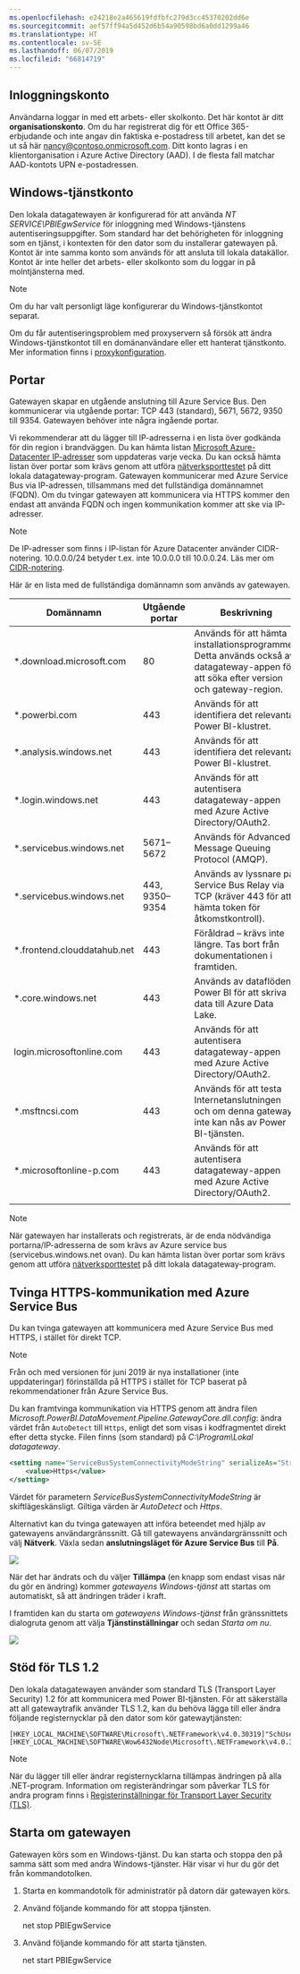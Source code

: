 ```yaml
---
ms.openlocfilehash: e24218e2a465619fdfbfc279d3cc45370202dd6e
ms.sourcegitcommit: aef57ff94a5d452d6b54a90598bd6a0dd1299a46
ms.translationtype: HT
ms.contentlocale: sv-SE
ms.lasthandoff: 06/07/2019
ms.locfileid: "66814719"
---
```

## <a name="sign-in-account"></a>Inloggningskonto

Användarna loggar in med ett arbets- eller skolkonto. Det här kontot är ditt **organisationskonto**. Om du har registrerat dig för ett Office 365-erbjudande och inte angav din faktiska e-postadress till arbetet, kan det se ut så här nancy@contoso.onmicrosoft.com. Ditt konto lagras i en klientorganisation i Azure Active Directory (AAD). I de flesta fall matchar AAD-kontots UPN e-postadressen.

## <a name="windows-service-account"></a>Windows-tjänstkonto

Den lokala datagatewayen är konfigurerad för att använda *NT SERVICE\PBIEgwService* för inloggning med Windows-tjänstens autentiseringsuppgifter. Som standard har det behörigheten för inloggning som en tjänst, i kontexten för den dator som du installerar gatewayen på. Kontot är inte samma konto som används för att ansluta till lokala datakällor. Kontot är inte heller det arbets- eller skolkonto som du loggar in på molntjänsterna med.

> [!NOTE]
> Om du har valt personligt läge konfigurerar du Windows-tjänstkontot separat.

Om du får autentiseringsproblem med proxyservern så försök att ändra Windows-tjänstkontot till en domänanvändare eller ett hanterat tjänstkonto. Mer information finns i [proxykonfiguration](../service-gateway-proxy.md#changing-the-gateway-service-account-to-a-domain-user).

## <a name="ports"></a>Portar

Gatewayen skapar en utgående anslutning till Azure Service Bus. Den kommunicerar via utgående portar: TCP 443 (standard), 5671, 5672, 9350 till 9354.  Gatewayen behöver inte några ingående portar.

Vi rekommenderar att du lägger till IP-adresserna i en lista över godkända för din region i brandväggen. Du kan hämta listan [Microsoft Azure-Datacenter IP-adresser](https://www.microsoft.com/download/details.aspx?id=41653) som uppdateras varje vecka. Du kan också hämta listan över portar som krävs genom att utföra [nätverksporttestet](../service-gateway-onprem-tshoot.md#network-ports-test) på ditt lokala datagateway-program. Gatewayen kommunicerar med Azure Service Bus via IP-adressen, tillsammans med det fullständiga domännamnet (FQDN). Om du tvingar gatewayen att kommunicera via HTTPS kommer den endast att använda FQDN och ingen kommunikation kommer att ske via IP-adresser.


> [!NOTE]
> De IP-adresser som finns i IP-listan för Azure Datacenter använder CIDR-notering. 10.0.0.0/24 betyder t.ex. inte 10.0.0.0 till 10.0.0.24. Läs mer om [CIDR-notering](http://whatismyipaddress.com/cidr).

Här är en lista med de fullständiga domännamn som används av gatewayen.

| Domännamn | Utgående portar | Beskrivning |  |
|-----------------------------|----------------|--------------------------------------------------------------------------------------------------------------------|---|
| *.download.microsoft.com | 80 | Används för att hämta installationsprogrammet. Detta används också av datagateway-appen för att söka efter version och gateway-region. |  |
| *.powerbi.com | 443 | Används för att identifiera det relevanta Power BI-klustret. |  |
| *.analysis.windows.net | 443 | Används för att identifiera det relevanta Power BI-klustret. |  |
| *.login.windows.net | 443 | Används för att autentisera datagateway-appen med Azure Active Directory/OAuth2. |  |
| *.servicebus.windows.net | 5671–5672 | Används för Advanced Message Queuing Protocol (AMQP). |  |
| *.servicebus.windows.net | 443, 9350–9354 | Används av lyssnare på Service Bus Relay via TCP (kräver 443 för att hämta token för åtkomstkontroll). |  |
| *.frontend.clouddatahub.net | 443 | Föråldrad – krävs inte längre. Tas bort från dokumentationen i framtiden. |  |
| *.core.windows.net | 443 | Används av dataflöden i Power BI för att skriva data till Azure Data Lake. |  |
| login.microsoftonline.com | 443 | Används för att autentisera datagateway-appen med Azure Active Directory/OAuth2. |  |
| *.msftncsi.com | 443 | Används för att testa Internetanslutningen och om denna gateway inte kan nås av Power BI-tjänsten. |  |
| *.microsoftonline-p.com | 443 | Används för att autentisera datagateway-appen med Azure Active Directory/OAuth2. |  |
| | |

> [!NOTE]
> När gatewayen har installerats och registrerats, är de enda nödvändiga portarna/IP-adresserna de som krävs av Azure service bus (servicebus.windows.net ovan). Du kan hämta listan över portar som krävs genom att utföra [nätverksporttestet](../service-gateway-onprem-tshoot.md#network-ports-test) på ditt lokala datagateway-program.

## <a name="forcing-https-communication-with-azure-service-bus"></a>Tvinga HTTPS-kommunikation med Azure Service Bus

Du kan tvinga gatewayen att kommunicera med Azure Service Bus med HTTPS, i stället för direkt TCP.

> [!NOTE]
> Från och med versionen för juni 2019 är nya installationer (inte uppdateringar) förinställda på HTTPS i stället för TCP baserat på rekommendationer från Azure Service Bus.

Du kan framtvinga kommunikation via HTTPS genom att ändra filen *Microsoft.PowerBI.DataMovement.Pipeline.GatewayCore.dll.config*: ändra värdet från `AutoDetect` till `Https`, enligt det som visas i kodfragmentet direkt efter detta stycke. Filen finns (som standard) på *C:\Program\Lokal datagateway*.

```xml
<setting name="ServiceBusSystemConnectivityModeString" serializeAs="String">
    <value>Https</value>
</setting>
```

Värdet för parametern *ServiceBusSystemConnectivityModeString* är skiftlägeskänsligt. Giltiga värden är *AutoDetect* och *Https*.

Alternativt kan du tvinga gatewayen att införa beteendet med hjälp av gatewayens användargränssnitt. Gå till gatewayens användargränssnitt och välj **Nätverk**. Växla sedan **anslutningsläget för Azure Service Bus** till **På**.

![](./media/gateway-onprem-accounts-ports-more/gw-onprem_01.png)

När det har ändrats och du väljer **Tillämpa** (en knapp som endast visas när du gör en ändring) kommer *gatewayens Windows-tjänst* att startas om automatiskt, så att ändringen träder i kraft.

I framtiden kan du starta om *gatewayens Windows-tjänst* från gränssnittets dialogruta genom att välja **Tjänstinställningar** och sedan *Starta om nu*.

![](./media/gateway-onprem-accounts-ports-more/gw-onprem_02.png)

## <a name="support-for-tls-12"></a>Stöd för TLS 1.2

Den lokala datagatewayen använder som standard TLS (Transport Layer Security) 1.2 för att kommunicera med Power BI-tjänsten. För att säkerställa att all gatewaytrafik använder TLS 1.2, kan du behöva lägga till eller ändra följande registernycklar på den dator som kör gatewaytjänsten:

```
[HKEY_LOCAL_MACHINE\SOFTWARE\Microsoft\.NETFramework\v4.0.30319]"SchUseStrongCrypto"=dword:00000001
[HKEY_LOCAL_MACHINE\SOFTWARE\Wow6432Node\Microsoft\.NETFramework\v4.0.30319]"SchUseStrongCrypto"=dword:00000001
```

> [!NOTE]
> När du lägger till eller ändrar registernycklarna tillämpas ändringen på alla .NET-program. Information om registerändringar som påverkar TLS för andra program finns i [Registerinställningar för Transport Layer Security (TLS)](https://docs.microsoft.com/windows-server/security/tls/tls-registry-settings).

## <a name="how-to-restart-the-gateway"></a>Starta om gatewayen

Gatewayen körs som en Windows-tjänst. Du kan starta och stoppa den på samma sätt som med andra Windows-tjänster. Här visar vi hur du gör det från kommandotolken.

1. Starta en kommandotolk för administratör på datorn där gatewayen körs.
2. Använd följande kommando för att stoppa tjänsten.
   
   net stop PBIEgwService
3. Använd följande kommando för att starta tjänsten.
   
   net start PBIEgwService

